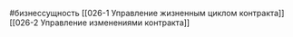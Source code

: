 #бизнессущность 
[[026-1 Управление жизненным циклом контракта]]
[[026-2 Управление изменениями контракта]]
